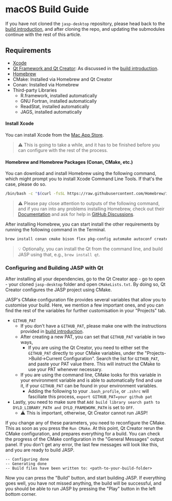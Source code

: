 # macOS Build Guide
If you have not cloned the `jasp-desktop` repository, please head back to the [build introduction](jasp-building-guide.md), and after cloning the repo, and updating the submodules continue with the rest of this article.

## Requirements

- [Xcode](https://apps.apple.com/us/app/xcode/id497799835?mt=12)
- [Qt Framework and Qt Creator](https://www.qt.io/download): As discussed in the [build introduction](jasp-building-guide.md#install-qt-62).
- [Homebrew](http://brew.sh)
- CMake: Installed via Homebrew and Qt Creator
- Conan: Installed via Homebrew
- Third-party Libraries
	- R.framework, installed automatically
	- GNU Fortran, installed automatically
	- ReadStat, installed automatically
	- JAGS, installed automatically

#### Install Xcode

You can install Xcode from the [Mac App Store](https://apps.apple.com/us/app/xcode/id497799835?mt=12).

> ⚠️ This is going to take a while, and it has to be finished before you can configure with the rest of the process.

#### Homebrew and Homebrew Packages (Conan, CMake, etc.)

You can download and install Homebrew using the following command, which might prompt you to install Xcode Command Line Tools. If that's the case, please do so. 

```bash
/bin/bash -c "$(curl -fsSL https://raw.githubusercontent.com/Homebrew/install/HEAD/install.sh)"
```

> ⚠️ Please pay close attention to outputs of the following command, and if you ran into any problems installing Homebrew, check out their [Documentation](https://docs.brew.sh) and ask for help in [GitHub Discussions](https://github.com/orgs/Homebrew/discussions).

After installing Homebrew, you can start install the other requirements by running the following command in the Terminal.

```bash
brew install conan cmake bison flex pkg-config automake autoconf create-dmg parallel
```

> 💡 Optionally, you can install the Qt from the command line, and build JASP using that, e.g., `brew install qt`.


### Configuring and Building JASP with Qt

After installing all your dependencies, go to the Qt Creator app - go to open - your cloned `jasp-desktop` folder and open `CMakeLists.txt`. By doing so, Qt Creator configures the JASP project using CMake.

JASP's CMake configuration file provides several variables that allow you to customise your build. Here, we mention a few important ones, and you can find the rest of the variables for further customisation in your "Projects" tab.

- `GITHUB_PAT`
	- If you don't have a `GITHUB_PAT`, please make one with the instructions provided in [build introduction](jasp-building-guide.md).
	- After creating a new PAT, you can set that `GITHUB_PAT` variable in two ways,
		- If you are using the Qt Creator, you need to either set the `GITHUB_PAT` directly to your CMake variables, under the "Projects->Build->Current Configuration". Search the list for `GITHUB_PAT`, and paste your PAT value there. This will instruct the CMake to use your PAT whenever necessary.
	- If you are using the command line, CMake looks for this variable in your environment variable and is able to automatically find and use it, if your `GITHUB_PAT` can be found in your environment variables.
		- Adding the following to your `.bash_profile`, or `.zshrc` will fasciliate this process, `export GITHUB_PAT=your github pat`
- Lastly, you need to make sure that `Add build library search path to DYLD_LIBRARY_PATH and DYLD_FRAMEWORK_PATH` is set to `OFF`.
	- ⚠️ This is important, otherwise, Qt Creator cannot run JASP!

If you change any of these parameters, you need to reconfigure the CMake. This as soon as you press the `Run CMake`. At this point, Qt Creator rerun the CMake configuration, and prepares everything for a build. You can check the progress of the CMake configuration in the "General Messages" output panel. If you don't get any error, the last few messages will look like this, and you are ready to build JASP.

```
-- Configuring done
-- Generating done
-- Build files have been written to: <path-to-your-build-folder>
```

Now you can press the "Build" button, and start building JASP. If everything goes well, you have not missed anything, the build will be successful, and you should be able to run JASP by pressing the "Play" button in the left bottom corner.
